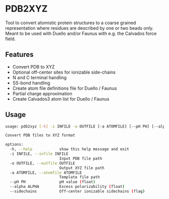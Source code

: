 # PDB2XYZ

Tool to convert atomistic protein structures to
a coarse grained representation where residues
are described by one or two beads only.
Meant to be used with Duello and/or Faunus with
e.g. the Calvados force field.

## Features

- Convert PDB to XYZ
- Optional off-center sites for ionizable side-chains
- N and C terminal handling
- SS-bond handling
- Create atom file definitions file for Duello / Faunus
- Partial charge approximation
- Create Calvados3 atom list for Duello / Faunus

## Usage

```sh
usage: pdb2xyz [-h] -i INFILE -o OUTFILE [-a ATOMFILE] [--pH PH] [--alpha ALPHA] [--sidechains]

Convert PDB files to XYZ format

options:
  -h, --help            show this help message and exit
  -i INFILE, --infile INFILE
                        Input PDB file path
  -o OUTFILE, --outfile OUTFILE
                        Output XYZ file path
  -a ATOMFILE, --atomfile ATOMFILE
                        Template file path
  --pH PH               pH value (float)
  --alpha ALPHA         Excess polarizability (float)
  --sidechains          Off-center ionizable sidechains (flag)
```
